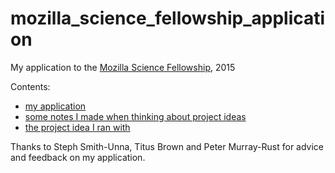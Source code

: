 # mozilla_science_fellowship_application

My application to the [Mozilla Science Fellowship](https://www.mozillascience.org/fellows), 2015

Contents:

- [my application](https://github.com/Blahah/mozilla_science_fellowship_application/blob/master/application.md)
- [some notes I made when thinking about project ideas](https://github.com/Blahah/mozilla_science_fellowship_application/blob/master/project_ideas.md)
- [the project idea I ran with](https://github.com/Blahah/mozilla_science_fellowship_application/blob/master/cambridge_school_of_open_science.md)


Thanks to Steph Smith-Unna, Titus Brown and Peter Murray-Rust for advice and feedback on my application.
